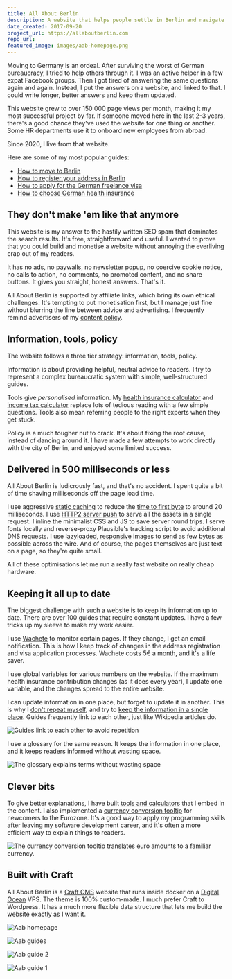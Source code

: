 ```yaml
---
title: All About Berlin
description: A website that helps people settle in Berlin and navigate German bureaucracy. Gets over 50 000 visitors a month. Built with Craft.
date_created: 2017-09-20
project_url: https://allaboutberlin.com
repo_url: 
featured_image: images/aab-homepage.png
---
```


Moving to Germany is an ordeal. After surviving the worst of German bureaucracy, I tried to help others through it. I was an active helper in a few expat Facebook groups. Then I got tired of answering the same questions again and again. Instead, I put the answers on a website, and linked to that. I could write longer, better answers and keep them updated.

This website grew to over 150 000 page views per month, making it my most successful project by far. If someone moved here in the last 2-3 years, there's a good chance they've used the website for one thing or another. Some HR departments use it to onboard new employees from abroad.

Since 2020, I live from that website.

Here are some of my most popular guides:

- [How to move to Berlin](https://allaboutberlin.com/guides/moving-to-berlin)
- [How to register your address in Berlin](https://allaboutberlin.com/guides/anmeldung-in-english-berlin)
- [How to apply for the German freelance visa](https://allaboutberlin.com/guides/how-to-get-a-german-freelance-visa)
- [How to choose German health insurance](https://allaboutberlin.com/guides/german-health-insurance)

## They don't make 'em like that anymore

This website is my answer to the hastily written SEO spam that dominates the search results. It's free, straightforward and useful. I wanted to prove that you could build and monetise a website without annoying the everliving crap out of my readers.

It has no ads, no paywalls, no newsletter popup, no coercive cookie notice, no calls to action, no comments, no promoted content, and no share buttons. It gives you straight, honest answers. That's it.

All About Berlin is supported by affiliate links, which bring its own ethical challenges. It's tempting to put monetisation first, but I manage just fine without blurring the line between advice and advertising. I frequently remind advertisers of my [content policy](https://allaboutberlin.com/contact#content-policy).

## Information, tools, policy

The website follows a three tier strategy: information, tools, policy.

Information is about providing helpful, neutral advice to readers. I try to represent a complex bureaucratic system with simple, well-structured guides.

Tools give *personalised* information. My [health insurance calculator](https://allaboutberlin.com/tools/health-insurance-calculator) and [income tax calculator](https://allaboutberlin.com/tools/tax-calculator) replace lots of tedious reading with a few simple questions. Tools also mean referring people to the right experts when they get stuck.

Policy is a much tougher nut to crack. It's about fixing the root cause, instead of dancing around it. I have made a few attempts to work directly with the city of Berlin, and enjoyed some limited success.

## Delivered in 500 milliseconds or less

All About Berlin is ludicrously fast, and that's no accident. I spent quite a bit of time shaving milliseconds off the page load time.

I use aggressive [static caching](https://craftcms.stackexchange.com/questions/21171/static-page-caching-using-nginx-fastcgi-cache-with-craftcms) to reduce the [time to first byte](https://en.wikipedia.org/wiki/Time_to_first_byte) to around 20 milliseconds. I use [HTTP2 server push](https://www.smashingmagazine.com/2017/04/guide-http2-server-push/) to serve all the assets in a single request. I inline the minimalist CSS and JS to save server round trips. I serve fonts locally and reverse-proxy Plausible's tracking script to avoid additional DNS requests. I use [lazyloaded](https://web.dev/native-lazy-loading/), [responsive](https://developer.mozilla.org/en-US/docs/Learn/HTML/Multimedia_and_embedding/Responsive_images) images to send as few bytes as possible across the wire. And of course, the pages themselves are just text on a page, so they're quite small.

All of these optimisations let me run a really fast website on really cheap hardware.

## Keeping it all up to date

The biggest challenge with such a website is to keep its information up to date. There are over 100 guides that require constant updates. I have a few tricks up my sleeve to make my work easier.

I use [Wachete](https://www.wachete.com/) to monitor certain pages. If they change, I get an email notification. This is how I keep track of changes in the address registration and visa application processes. Wachete costs 5€ a month, and it's a life saver.

I use global variables for various numbers on the website. If the maximum health insurance contribution changes (as it does every year), I update one variable, and the changes spread to the entire website.

I can update information in one place, but forget to update it in another. This is why I [don't repeat myself](https://en.wikipedia.org/wiki/Don%27t_repeat_yourself), and try to [keep the information in a single place](https://en.wikipedia.org/wiki/Single_source_of_truth). Guides frequently link to each other, just like Wikipedia articles do.

![](/images/Screenshot-2021-11-18-at-09.19.54.png "Guides link to each other to avoid repetition")

I use a glossary for the same reason. It keeps the information in one place, and it keeps readers informed without wasting space.

![](/images/all-about-berlin-glossary.png "The glossary explains terms without wasting space")

## Clever bits

To give better explanations, I have built [tools and calculators](https://allaboutberlin.com/tools) that I embed in the content. I also implemented a [currency conversion tooltip](/blog/currency-tooltips) for newcomers to the Eurozone. It's a good way to apply my programming skills after leaving my software development career, and it's often a more efficient way to explain things to readers.

![](/images/currency-conversion-tooltip.png "The currency conversion tooltip translates euro amounts to a familiar currency.")

## Built with Craft

All About Berlin is a [Craft CMS](https://craftcms.com/) website that runs inside docker on a [Digital Ocean](https://www.digitalocean.com/) VPS. The theme is 100% custom-made. I much prefer Craft to Wordpress. It has a much more flexible data structure that lets me build the website exactly as I want it.

![Aab homepage](/images/aab-homepage.png)

![Aab guides](/images/aab-guides.png)

![Aab guide 2](/images/aab-guide-2.png)

![Aab guide 1](/images/aab-guide-1.png)

